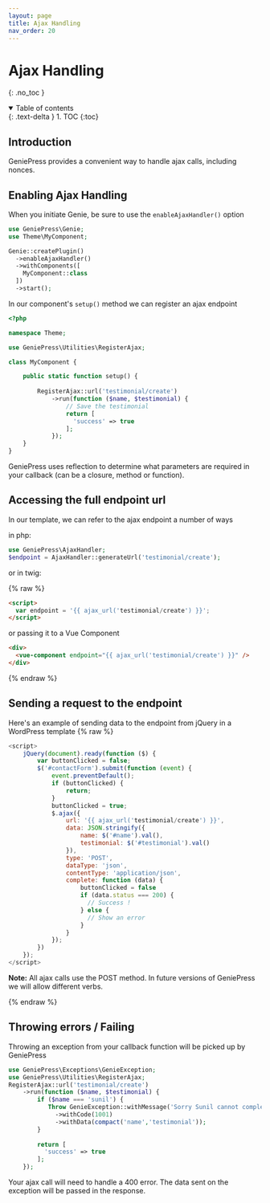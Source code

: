 ```yaml
---
layout: page 
title: Ajax Handling
nav_order: 20
---
```


# Ajax Handling
{: .no_toc }
<details open markdown="block">
  <summary>
    Table of contents
  </summary>
  {: .text-delta }
1. TOC
{:toc}
</details>

## Introduction
GeniePress provides a convenient way to handle ajax calls, including nonces.

## Enabling Ajax Handling

When you initiate Genie, be sure to use the `enableAjaxHandler()` option

```php
use GeniePress\Genie;
use Theme\MyComponent;

Genie::createPlugin()
  ->enableAjaxHandler()
  ->withComponents([
    MyComponent::class
  ])
  ->start();
```

In our component's `setup()` method we can register an ajax endpoint 

```php
<?php

namespace Theme;

use GeniePress\Utilities\RegisterAjax;

class MyComponent {

    public static function setup() { 
    
        RegisterAjax::url('testimonial/create')
            ->run(function ($name, $testimonial) {
                // Save the testimonial
                return [
                  'success' => true
                ];       
            });
    }
}
```

GeniePress uses reflection to determine what parameters are required in your callback (can be a closure, method or function).

## Accessing the full endpoint url
In our template, we can refer to the ajax endpoint a number of ways

in php:

```php
use GeniePress\AjaxHandler;
$endpoint = AjaxHandler::generateUrl('testimonial/create');
```

or in twig:

{% raw %}
```html
<script>
  var endpoint = '{{ ajax_url('testimonial/create') }}';
</script>
```

or passing it to a Vue Component

```html
<div>
  <vue-component endpoint="{{ ajax_url('testimonial/create') }}" />
</div> 
```
{% endraw %}

## Sending a request to the endpoint

Here's an example of sending data to the endpoint from jQuery in a WordPress template
{% raw %}
```javascript
<script>
    jQuery(document).ready(function ($) {
        var buttonClicked = false;
        $('#contactForm').submit(function (event) {
            event.preventDefault();
            if (buttonClicked) {
                return;
            }
            buttonClicked = true;
            $.ajax({
                url: '{{ ajax_url('testimonial/create') }}',
                data: JSON.stringify({
                    name: $('#name').val(),
                    testimonial: $('#testimonial').val()
                }),
                type: 'POST',
                dataType: 'json',
                contentType: 'application/json',
                complete: function (data) {
                    buttonClicked = false
                    if (data.status === 200) {
                      // Success !
                    } else { 
                      // Show an error  
                    }       
                }
            });
        })
    });
</script>
```

**Note:** All ajax calls use the POST method. In future versions of GeniePress we will allow different verbs.

{% endraw %}

## Throwing errors / Failing
Throwing an exception from your callback function will be picked up by GeniePress

```php
use GeniePress\Exceptions\GenieException;
use GeniePress\Utilities\RegisterAjax;
RegisterAjax::url('testimonial/create')
    ->run(function ($name, $testimonial) {
        if ($name === 'sunil') { 
           Throw GenieException::withMessage('Sorry Sunil cannot complete forms')
             ->withCode(1001)
             ->withData(compact('name','testimonial'));
        }
        
        return [
          'success' => true
        ];        
    });
```
Your ajax call will need to handle a 400 error.  The data sent on the exception will be passed in the response.
